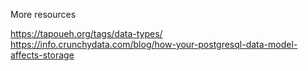 More resources

https://tapoueh.org/tags/data-types/
https://info.crunchydata.com/blog/how-your-postgresql-data-model-affects-storage
